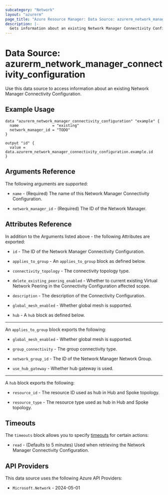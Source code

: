 ```yaml
---
subcategory: "Network"
layout: "azurerm"
page_title: "Azure Resource Manager: Data Source: azurerm_network_manager_connectivity_configuration"
description: |-
  Gets information about an existing Network Manager Connectivity Configuration.
---
```


# Data Source: azurerm_network_manager_connectivity_configuration

Use this data source to access information about an existing Network Manager Connectivity Configuration.

## Example Usage

```hcl
data "azurerm_network_manager_connectivity_configuration" "example" {
  name               = "existing"
  network_manager_id = "TODO"
}

output "id" {
  value = data.azurerm_network_manager_connectivity_configuration.example.id
}
```

## Arguments Reference

The following arguments are supported:

* `name` - (Required) The name of this Network Manager Connectivity Configuration.

* `network_manager_id` - (Required) The ID of the Network Manager.

## Attributes Reference

In addition to the Arguments listed above - the following Attributes are exported: 

* `id` - The ID of the Network Manager Connectivity Configuration.

* `applies_to_group` - An `applies_to_group` block as defined below.

* `connectivity_topology` - The connectivity topology type.

* `delete_existing_peering_enabled` - Whether to current existing Virtual Network Peering in the Connectivity Configuration affected scope.

* `description` - The description of the Connectivity Configuration.

* `global_mesh_enabled` - Whether global mesh is supported.

* `hub` - A `hub` block as defined below.

---

An `applies_to_group` block exports the following:

* `global_mesh_enabled` - Whether global mesh is supported.

* `group_connectivity` - The group connectivity type.

* `network_group_id` - The ID of the Network Manager Network Group.

* `use_hub_gateway` - Whether hub gateway is used.

---

A `hub` block exports the following:

* `resource_id` - The resource ID used as hub in Hub and Spoke topology.

* `resource_type` - The resource type used as hub in Hub and Spoke topology.

## Timeouts

The `timeouts` block allows you to specify [timeouts](https://developer.hashicorp.com/terraform/language/resources/configure#define-operation-timeouts) for certain actions:

* `read` - (Defaults to 5 minutes) Used when retrieving the Network Manager Connectivity Configuration.

## API Providers
<!-- This section is generated, changes will be overwritten -->
This data source uses the following Azure API Providers:

* `Microsoft.Network` - 2024-05-01

